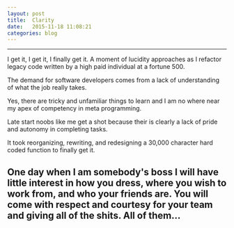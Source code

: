 ```yaml
---
layout: post
title:  Clarity
date:   2015-11-18 11:08:21
categories: blog
---
```


--------------

I get it, I get it, I finally get it. A moment of lucidity approaches as I refactor legacy code written by a high paid individual at a fortune 500. 

The demand for software developers comes from a lack of understanding of what the job really takes. 

Yes, there are tricky and unfamiliar things to learn and I am no where near my apex of competency in meta programming.

Late start noobs like me get a shot because their is clearly a lack of pride and autonomy in completing tasks.

It took reorganizing, rewriting, and redesigning a 30,000 character hard coded function to finally get it.

One day when I am somebody's boss I will have little interest in how you dress, where you wish to work from, and who your friends are.
You will come with respect and courtesy for your team and giving all of the shits. All of them...
-------------
